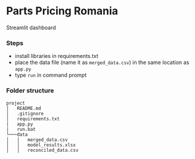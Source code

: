 # Parts Pricing Romania

Streamlit dashboard

### Steps
- install libraries in requirements.txt
- place the data file (name it as `merged_data.csv`) in the same location as `app.py`
- type `run` in command prompt

### Folder structure
```
project
│   README.md
│   .gitignore   
│   requirements.txt
|   app.py
|   run.bat
└───data
│   │   merged_data.csv
│   │   model_results.xlsx
│   │   reconciled_data.csv
```
